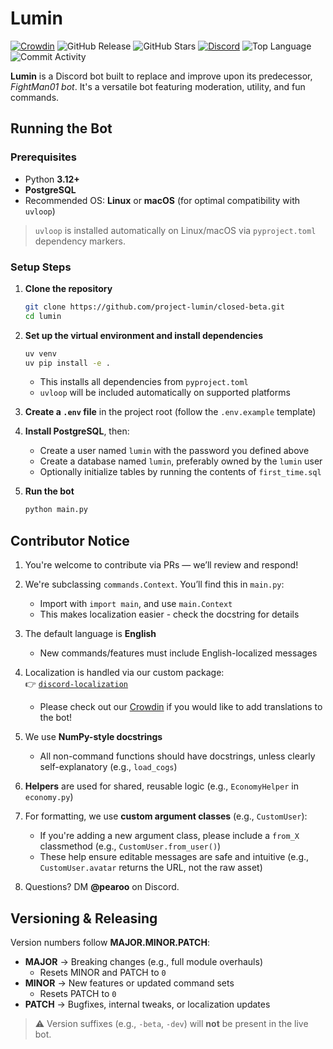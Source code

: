 # Lumin

[![Crowdin](https://badges.crowdin.net/project-lumin/localized.svg)](https://crowdin.com/project/project-lumin)
![GitHub Release](https://img.shields.io/github/v/release/project-lumin/closed-beta)
![GitHub Stars](https://img.shields.io/github/stars/project-lumin/closed-beta?style=flat)
[![Discord](https://img.shields.io/discord/572077459189792769?label=discord
)](https://discord.gg/s8zBYQk)
![Top Language](https://img.shields.io/github/languages/top/project-lumin/closed-beta)
![Commit Activity](https://img.shields.io/github/commit-activity/m/project-lumin/closed-beta)

**Lumin** is a Discord bot built to replace and improve upon its predecessor, *FightMan01 bot*. It's a versatile bot featuring moderation, utility, and fun commands.

## Running the Bot

### Prerequisites

- Python **3.12+**
- **PostgreSQL**
- Recommended OS: **Linux** or **macOS** (for optimal compatibility with `uvloop`)

> `uvloop` is installed automatically on Linux/macOS via `pyproject.toml` dependency markers.

### Setup Steps

1. **Clone the repository**
   ```bash
   git clone https://github.com/project-lumin/closed-beta.git
   cd lumin
   ```

2. **Set up the virtual environment and install dependencies**
   ```bash
   uv venv
   uv pip install -e .
   ```

    - This installs all dependencies from `pyproject.toml`
    - `uvloop` will be included automatically on supported platforms

3. **Create a `.env` file** in the project root (follow the `.env.example` template)

4. **Install PostgreSQL**, then:
    - Create a user named `lumin` with the password you defined above
    - Create a database named `lumin`, preferably owned by the `lumin` user
    - Optionally initialize tables by running the contents of `first_time.sql`

5. **Run the bot**
   ```bash
   python main.py
   ```

## Contributor Notice

1. You're welcome to contribute via PRs — we’ll review and respond!

2. We're subclassing `commands.Context`. You’ll find this in `main.py`:
    - Import with `import main`, and use `main.Context`
    - This makes localization easier - check the docstring for details

3. The default language is **English**
    - New commands/features must include English-localized messages

4. Localization is handled via our custom package:  
   👉 [`discord-localization`](https://pypi.org/project/discord-localization)
    - Please check out our [Crowdin](https://crowdin.com/project/project-lumin) if you would like to add translations to the bot!

5. We use **NumPy-style docstrings**
    - All non-command functions should have docstrings, unless clearly self-explanatory (e.g., `load_cogs`)

6. **Helpers** are used for shared, reusable logic (e.g., `EconomyHelper` in `economy.py`)

7. For formatting, we use **custom argument classes** (e.g., `CustomUser`):
    - If you're adding a new argument class, please include a `from_X` classmethod (e.g., `CustomUser.from_user()`)
    - These help ensure editable messages are safe and intuitive (e.g., `CustomUser.avatar` returns the URL, not the raw asset)

8. Questions? DM **@pearoo** on Discord.

## Versioning & Releasing

Version numbers follow **MAJOR.MINOR.PATCH**:

- **MAJOR** → Breaking changes (e.g., full module overhauls)
    - Resets MINOR and PATCH to `0`
- **MINOR** → New features or updated command sets
    - Resets PATCH to `0`
- **PATCH** → Bugfixes, internal tweaks, or localization updates

> ⚠️ Version suffixes (e.g., `-beta`, `-dev`) will **not** be present in the live bot.
